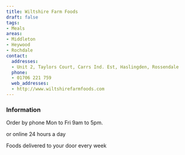 ```yaml
---
title: Wiltshire Farm Foods
draft: false
tags:
- Meals
areas:
- Middleton
- Heywood
- Rochdale
contact:
  addresses:
  - Unit 2, Taylors Court, Carrs Ind. Est, Haslingden, Rossendale
  phone:
  - 01706 221 759
  web_addresses:
  - http://www.wiltshirefarmfoods.com
---
```


### Information
Order by phone Mon to Fri 9am to 5pm.

or online 24 hours a day 

Foods delivered to your door every week
